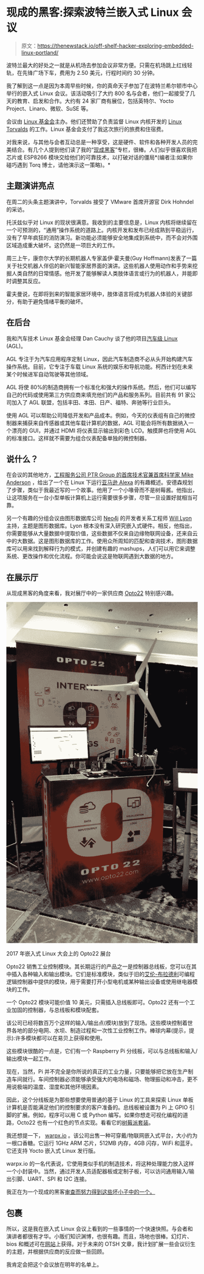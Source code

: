 # 现成的黑客:探索波特兰嵌入式 Linux 会议

> 原文：<https://thenewstack.io/off-shelf-hacker-exploring-embedded-linux-portland/>

波特兰最大的好处之一就是从机场去参加会议非常方便。只需在机场跳上红线轻轨，在先锋广场下车，费用为 2.50 美元，行程时间约 30 分钟。

我了解到这一点是因为本周早些时候，你的真命天子参加了在波特兰希尔顿市中心举行的嵌入式 Linux 会议。该活动吸引了大约 800 名与会者，他们一起接受了几天的教育、启发和合作。大约有 24 家厂商有展位，包括英特尔、Yocto Project、Linaro、微软、SuSE 等。

会议由 [Linux 基金会](https://www.linuxfoundation.org/)主办。他们还赞助了负责监督 Linux 内核开发的 [Linux Torvalds](https://en.wikipedia.org/wiki/Linus_Torvalds) 的工作。Linux 基金会支付了我这次旅行的旅费和住宿费。

对我来说，与其他与会者互动总是一种享受，这是硬件、软件和各种开发人员的完美结合。有几个人提到他们读了我的“[现成黑客](/tag/off-the-shelf-hacker/)”专栏，很棒。人们似乎很喜欢我把芯片或 ESP8266 模块交给他们的可靠技术，以打破对话的僵局*(编者注:如果你碰巧遇到 Torq 博士，请他演示这一策略)。*

## 主题演讲亮点

在周二的头条主题演讲中，Torvalds 接受了 VMware 首席开源官 Dirk Hohndel 的采访。

托沃兹似乎对 Linux 的现状很满意。我收到的主要信息是，Linux 内核将继续留在一个可预测的，“通用”操作系统的道路上。内核开发和发布已经成熟到平稳运行，没有了早年疯狂的消防演习。新功能必须能够安全地集成到系统中，而不会对外围区域造成重大破坏。这仍然是一项巨大的工作。

周三上午，康奈尔大学的长期机器人专家盖伊·霍夫曼(Guy Hoffmann)发表了一篇关于社交机器人伴侣的新兴智能家居界面的演讲。这些机器人使用动作和手势来挖掘人类自然的日常情感。他开发了能够解读人类肢体语言或行为的机器人，并能即时调整其反应。

霍夫曼说，在即将到来的智能家居环境中，肢体语言将成为机器人体验的关键部分，有助于避免情绪平衡的破坏。

## 在后台

我和汽车技术 Linux 基金会经理 Dan Cauchy 谈了他的项目[汽车级 Linux](https://www.automotivelinux.org/) (AGL)。

AGL 专注于为汽车应用程序定制 Linux，因此汽车制造商不必从头开始构建汽车操作系统。目前，它专注于车载 Linux 系统的娱乐和导航功能。柯西计划在未来某个时候进军自动驾驶等其他领域。

AGL 将使 80%的制造商拥有一个标准化和强大的操作系统。然后，他们可以编写自己的代码或使用第三方供应商来填充他们的产品和服务系列。目前共有 91 家公司加入了 AGL 联盟，包括丰田、本田、日产、福特、奔驰等行业巨头。

使用 AGL 可以帮助公司降低开发和产品成本。例如，今天的仪表组有自己的微控制器来捕获来自传感器或其他车载计算机的数据，AGL 可能会将所有数据纳入一个漂亮的 GUI，并通过 HDMI 将仪表显示输出到彩色 LCD。触摸屏也将使用 AGL 的标准接口。这样就不需要为组合仪表配备单独的微控制器。

## 说什么？

在会议的其他地方，[工程服务公司 PTR Group 的首席技术官兼首席科学家 Mike Anderson](https://www.linkedin.com/in/mikeandersonptr/) ，给出了一个在 Linux 下运行[亚马逊 Alexa](https://developer.amazon.com/alexa) 的有趣概述。安德森规划了步骤，类似于我最近写的一个故事。他用了一个小喙骨而不是树莓酱。他指出，让这项服务在一台小型单板计算机上运行需要很多步骤，尽管一旦设置好就相当可靠。

另一个有趣的分组会议由图形数据库公司 [Neo4j](https://neo4j.com/) 的开发者关系工程师 [Will Lyon](https://twitter.com/lyonwj) 主持，主题是图形数据库。Lyon 根本没有深入研究嵌入式硬件。相反，他指出，你需要能够从大量数据中提取价值，这些数据不仅来自边缘物联网设备，还来自云中的大数据。这是图形数据库的工作。使用众所周知的匹配和查询技术，图形数据库可以用来找到解释行为的模式，并创建有趣的 mashups，人们可以用它来调整系统、更改操作和优化流程。你可能会说这是物联网遇到大数据的地方。

## 在展示厅

从现成黑客的角度来看，我对展厅中的一家供应商 [Opto22](http://www.opto22.com/) 特别感兴趣。

![](img/68c2d0243de9cd5faee5fcf771e5fd0c.png)

2017 年嵌入式 Linux 大会上的 Opto22 展台

Opto22 销售工业控制模块。其长期运行的产品之一是控制器总线板，您可以在其中插入各种输入和输出模块。它们是标准模块，类似于旧的[艾伦-布拉德利](http://ab.rockwellautomation.com/)可编程逻辑控制器中提供的模块，用于需要打开小型电机或某种输出设备或使用继电器模块的工作。

一个 Opto22 模块可能价值 10 美元，只需插入总线板即可。Opto22 还有一个工业加固的控制器，与总线板和模块配套。

该公司已经将数百万个这样的输入/输出点(模块)放到了现场。这些模块控制着世界各地的部分电网、水坝、制造过程和一次性工业控制工作。棒球内幕(提示，提示):许多模块都可以在易贝上获得和使用。

这些模块很酷的一点是，它们有一个 Raspberry Pi 分线板，可以与总线板和输入/输出模块一起工作。

现在，当然，Pi 并不完全是你所说的真正的工业力量，只要能够把它放在生产制造车间就行。车间控制器必须能够承受强大的电场和磁场、物理振动和冲击，更不用说极端的温度、湿度和其他环境因素。

因此，这个分线板是为那些想要使用普通的基于 Linux 的工具来探索 Linux 单板计算机是否能满足他们的控制要求的客户准备的。总线板被设置为 Pi 上 GPIO 引脚的扩展。例如，程序可以用 C 或 Python 编写。如果你想走可视化编程的道路，Octo22 也有一个红色的节点实现。看看它的[树莓派套装](http://info.opto22.com/raspberry-pi-io)。

我还想提一下， [warpx.io](http://warpx.io/) 。该公司出售一种可穿戴/物联网嵌入式平台，大小约为一根口香糖。它运行 1GHz ARM 芯片，512MB 内存，4GB 闪存，WiFi 和蓝牙。它还支持 Yocto 嵌入式 Linux 发行版。

warpx.io 的一名代表说，它使用类似手机的制造技术，将这种处理能力放入这样一个小封装中。当然，通过开发人员适配器板或定制子板，可以访问通用输入/输出引脚、UART、SPI 和 I2C 连接。

我正在为一个现成的黑客[审查而努力得到这些坏小子中的一个。](/tag/off-the-shelf-hacker/)

## 包裹

所以，这是我在嵌入式 Linux 会议上看到的一些事情的一个快速快照。与会者和演讲者都很有才华。小贩们知识渊博，也很有趣。而且，场地也很棒。幻灯片、bios 和概述可在[网站](http://events.linuxfoundation.org/events/embedded-linux-conference)上获得。对于未来的 OTSH 文章，我计划扩展一些会议衍生的主题，并根据供应商的反应做一些回顾。

我肯定会把这个会议放在明年的名单上。

<svg xmlns:xlink="http://www.w3.org/1999/xlink" viewBox="0 0 68 31" version="1.1"><title>Group</title> <desc>Created with Sketch.</desc></svg>